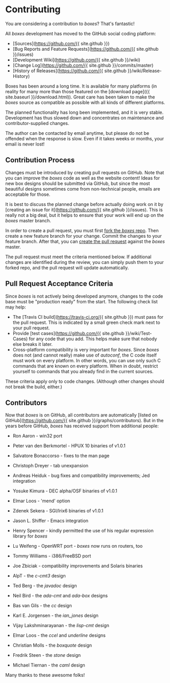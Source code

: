 # Contributing

You are considering a contribution to *boxes*? That's fantastic!

All *boxes* development has moved to the GitHub social coding platform:

  - [Sources](https://github.com/{{ site.github }})
  - [Bug Reports and Feature Requests](https://github.com/{{ site.github }}/issues)
  - [Development Wiki](https://github.com/{{ site.github }}/wiki)
  - [Change Log](https://github.com/{{ site.github }}/commits/master)
  - [History of Releases](https://github.com/{{ site.github }}/wiki/Release-History)

Boxes has been around a long time. It is available for many platforms (in reality for many more than those featured on the [download page]({{ site.baseurl }}/download.html)). Great care has been taken to make the *boxes* source as compatible as possible with all kinds of different platforms.

The planned functionality has long been implemented, and it is very stable. Development has thus slowed down and concentrates on maintenance and contributor-supplied changes.

The author can be contacted by email anytime, but please do not be offended when the response is slow. Even if it takes weeks or months, your email is never lost!

## Contribution Process

Changes must be introduced by creating pull requests on GitHub. Note that you can improve the *boxes* code as well as the website content! Ideas for new box designs should be submitted via GitHub, but since the most beautiful designs sometimes come from non-technical people, emails are acceptable for those.

It is best to discuss the planned change before actually doing work on it by [creating an issue for it](https://github.com/{{ site.github }}/issues). This is really not a big deal, but it helps to ensure that your work will end up on the *boxes* master branch.

In order to create a pull request, you must first [fork the *boxes* repo](https://help.github.com/articles/fork-a-repo/). Then create a new feature branch for your change. Commit the changes to your feature branch. After that, you can [create the pull request](https://help.github.com/articles/using-pull-requests/) against the *boxes* master.

The pull request must meet the criteria mentioned below. If additional changes are identified during the review, you can simply push them to your forked repo, and the pull request will update automatically.


## Pull Request Acceptance Criteria

Since *boxes* is not actively being developed anymore, changes to the code base must be "production ready" from the start. The following check list may help:

  - The [Travis CI build](https://travis-ci.org/{{ site.github }}) must pass for the pull request. This is indicated by a small green check mark next to your pull request.
  - Provide [test cases](https://github.com/{{ site.github }}/wiki/Test-Cases) for any code that you add. This helps make sure that nobody else breaks it later.
  - Cross-platform compatibility is very important for *boxes*. Since *boxes* does not (and cannot really) make use of *autoconf*, the C code itself must work on every platform. In other words, you can use only such C commands that are known on every platform. When in doubt, restrict yourself to commands that you already find in the current sources.

These criteria apply only to code changes. (Although other changes should not break the build, either.)

  
## Contributors

Now that *boxes* is on GitHub, all contributors are automatically [listed on GitHub](https://github.com/{{ site.github }}/graphs/contributors). But in the years before GitHub, *boxes* has received support from additional people:

  - Ron Aaron - win32 port
  - Peter van den Berkmortel - HPUX 10 binaries of v1.0.1
  - Salvatore Bonaccorso - fixes to the man page
  - Christoph Dreyer - tab unexpansion
  - Andreas Heiduk - bug fixes and compatibility improvements; Jed integration
  - Yosuke Kimura - DEC alpha/OSF binaries of v1.0.1
  - Elmar Loos - 'mend' option
  - Zdenek Sekera - SGI/Irix6 binaries of v1.0.1
  - Jason L. Shiffer - Emacs integration
  - Henry Spencer - kindly permitted the use of his regular expression library for *boxes*
  - Lu Weifeng - OpenWRT port - *boxes* now runs on routers, too
  - Tommy Williams - i386/FreeBSD port
  - Joe Zbiciak - compatibility improvements and Solaris binaries

  - AlpT - the *c-cmt3* design
  - Ted Berg - the *javadoc* design
  - Neil Bird - the *ada-cmt* and *ada-box* designs
  - Bas van Gils - the *cc* design
  - Karl E. Jorgensen - the *ian_jones* design
  - Vijay Lakshminarayanan - the *lisp-cmt* design
  - Elmar Loos - the *ccel* and *underline* designs
  - Christian Molls - the *boxquote* design
  - Fredrik Steen - the *stone* design
  - Michael Tiernan - the *caml* design

Many thanks to these awesome folks!
